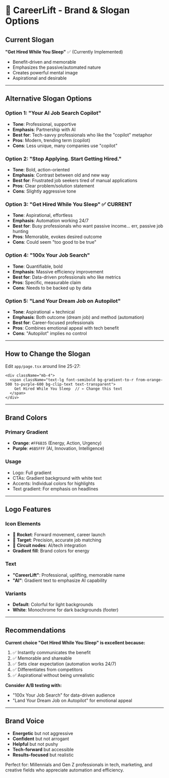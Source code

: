 # 🎨 CareerLift - Brand & Slogan Options

## Current Slogan
**"Get Hired While You Sleep"** ✅ (Currently Implemented)
- Benefit-driven and memorable
- Emphasizes the passive/automated nature
- Creates powerful mental image
- Aspirational and desirable

---

## Alternative Slogan Options

### Option 1: "Your AI Job Search Copilot"
- **Tone**: Professional, supportive
- **Emphasis**: Partnership with AI
- **Best for**: Tech-savvy professionals who like the "copilot" metaphor
- **Pros**: Modern, trending term (copilot)
- **Cons**: Less unique, many companies use "copilot"

### Option 2: "Stop Applying. Start Getting Hired."
- **Tone**: Bold, action-oriented
- **Emphasis**: Contrast between old and new way
- **Best for**: Frustrated job seekers tired of manual applications
- **Pros**: Clear problem/solution statement
- **Cons**: Slightly aggressive tone

### Option 3: "Get Hired While You Sleep" ✅ CURRENT
- **Tone**: Aspirational, effortless
- **Emphasis**: Automation working 24/7
- **Best for**: Busy professionals who want passive income... err, passive job hunting
- **Pros**: Memorable, evokes desired outcome
- **Cons**: Could seem "too good to be true"

### Option 4: "100x Your Job Search"
- **Tone**: Quantifiable, bold
- **Emphasis**: Massive efficiency improvement
- **Best for**: Data-driven professionals who like metrics
- **Pros**: Specific, measurable claim
- **Cons**: Needs to be backed up by data

### Option 5: "Land Your Dream Job on Autopilot"
- **Tone**: Aspirational + technical
- **Emphasis**: Both outcome (dream job) and method (automation)
- **Best for**: Career-focused professionals
- **Pros**: Combines emotional appeal with tech benefit
- **Cons**: "Autopilot" implies no control

---

## How to Change the Slogan

Edit `app/page.tsx` around line 25-27:

```tsx
<div className="mb-4">
  <span className="text-lg font-semibold bg-gradient-to-r from-orange-500 to-purple-600 bg-clip-text text-transparent">
    Get Hired While You Sleep  // ← Change this text
  </span>
</div>
```

---

## Brand Colors

### Primary Gradient
- **Orange**: `#FF6B35` (Energy, Action, Urgency)
- **Purple**: `#6B5FFF` (AI, Innovation, Intelligence)

### Usage
- Logo: Full gradient
- CTAs: Gradient background with white text
- Accents: Individual colors for highlights
- Text gradient: For emphasis on headlines

---

## Logo Features

### Icon Elements
- 🚀 **Rocket**: Forward movement, career launch
- 🎯 **Target**: Precision, accurate job matching
- 🔌 **Circuit nodes**: AI/tech integration
- **Gradient fill**: Brand colors for energy

### Text
- **"CareerLift"**: Professional, uplifting, memorable name
- **"AI"**: Gradient text to emphasize AI capability

### Variants
- **Default**: Colorful for light backgrounds
- **White**: Monochrome for dark backgrounds (footer)

---

## Recommendations

**Current choice "Get Hired While You Sleep" is excellent because:**
1. ✅ Instantly communicates the benefit
2. ✅ Memorable and shareable
3. ✅ Sets clear expectation (automation works 24/7)
4. ✅ Differentiates from competitors
5. ✅ Aspirational without being unrealistic

**Consider A/B testing with:**
- "100x Your Job Search" for data-driven audience
- "Land Your Dream Job on Autopilot" for emotional appeal

---

## Brand Voice

- **Energetic** but not aggressive
- **Confident** but not arrogant
- **Helpful** but not pushy
- **Tech-forward** but accessible
- **Results-focused** but realistic

Perfect for: Millennials and Gen Z professionals in tech, marketing, and creative fields who appreciate automation and efficiency.

